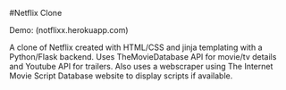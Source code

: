 #Netflix Clone

Demo: (notflixx.herokuapp.com)

A clone of Netflix created with HTML/CSS and jinja templating with a Python/Flask backend. Uses TheMovieDatabase API for movie/tv details and Youtube API for trailers. Also uses a webscraper using The Internet Movie Script Database website to display scripts if available. 


